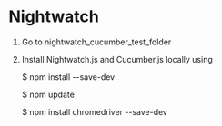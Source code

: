 # Nightwatch
 
 1. Go to nightwatch_cucumber_test_folder
 
 2. Install Nightwatch.js and Cucumber.js locally using 

       $ npm install --save-dev
       
       $ npm update
       
       $ npm install chromedriver --save-dev
 
